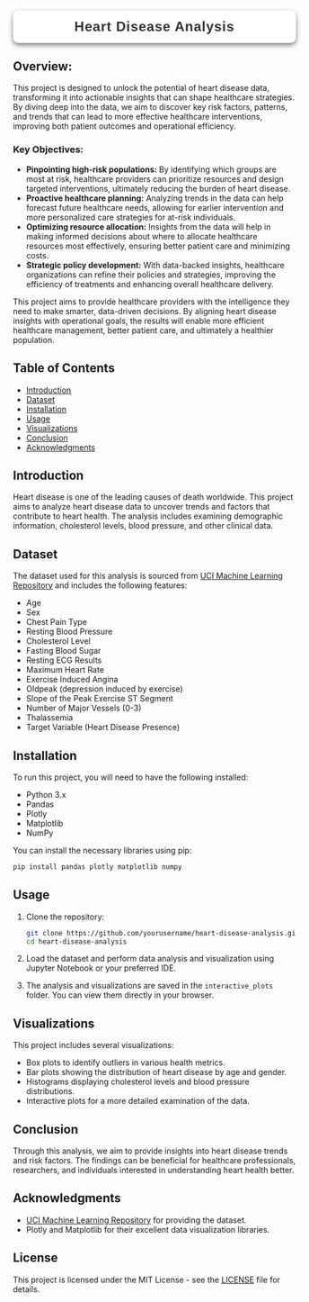 <h1 style="font-family: 'Poppins', sans-serif; font-weight: 700; color: #1c1c1c; background: white; padding: 15px; border-radius: 10px; text-align: center; box-shadow: 0 4px 8px rgba(0, 0, 0, 0.5); letter-spacing: 1px; text-transform: capitalize; font-size: 1.5rem;">
<span style="color: #333333;">Heart disease analysis</span>
</h1>



## Overview:
This project is designed to unlock the potential of heart disease data, transforming it into actionable insights that can shape healthcare strategies. By diving deep into the data, we aim to discover key risk factors, patterns, and trends that can lead to more effective healthcare interventions, improving both patient outcomes and operational efficiency.

### Key Objectives:

- **Pinpointing high-risk populations:** By identifying which groups are most at risk, healthcare providers can prioritize resources and design targeted interventions, ultimately reducing the burden of heart disease.
- **Proactive healthcare planning:** Analyzing trends in the data can help forecast future healthcare needs, allowing for earlier intervention and more personalized care strategies for at-risk individuals.
- **Optimizing resource allocation:** Insights from the data will help in making informed decisions about where to allocate healthcare resources most effectively, ensuring better patient care and minimizing costs.
- **Strategic policy development:** With data-backed insights, healthcare organizations can refine their policies and strategies, improving the efficiency of treatments and enhancing overall healthcare delivery.

This project aims to provide healthcare providers with the intelligence they need to make smarter, data-driven decisions. By aligning heart disease insights with operational goals, the results will enable more efficient healthcare management, better patient care, and ultimately a healthier population.
## Table of Contents
- [Introduction](#introduction)
- [Dataset](#dataset)
- [Installation](#installation)
- [Usage](#usage)
- [Visualizations](#visualizations)
- [Conclusion](#conclusion)
- [Acknowledgments](#acknowledgments)

## Introduction
Heart disease is one of the leading causes of death worldwide. This project aims to analyze heart disease data to uncover trends and factors that contribute to heart health. The analysis includes examining demographic information, cholesterol levels, blood pressure, and other clinical data.

## Dataset
The dataset used for this analysis is sourced from [UCI Machine Learning Repository](https://archive.ics.uci.edu/ml/datasets/Heart+Disease) and includes the following features:
- Age
- Sex
- Chest Pain Type
- Resting Blood Pressure
- Cholesterol Level
- Fasting Blood Sugar
- Resting ECG Results
- Maximum Heart Rate
- Exercise Induced Angina
- Oldpeak (depression induced by exercise)
- Slope of the Peak Exercise ST Segment
- Number of Major Vessels (0-3)
- Thalassemia
- Target Variable (Heart Disease Presence)

## Installation
To run this project, you will need to have the following installed:
- Python 3.x
- Pandas
- Plotly
- Matplotlib
- NumPy

You can install the necessary libraries using pip:
```bash
pip install pandas plotly matplotlib numpy
```

## Usage
1. Clone the repository:
   ```bash
   git clone https://github.com/yourusername/heart-disease-analysis.git
   cd heart-disease-analysis
   ```

2. Load the dataset and perform data analysis and visualization using Jupyter Notebook or your preferred IDE.

3. The analysis and visualizations are saved in the `interactive_plots` folder. You can view them directly in your browser.

## Visualizations
This project includes several visualizations:
- Box plots to identify outliers in various health metrics.
- Bar plots showing the distribution of heart disease by age and gender.
- Histograms displaying cholesterol levels and blood pressure distributions.
- Interactive plots for a more detailed examination of the data.

## Conclusion
Through this analysis, we aim to provide insights into heart disease trends and risk factors. The findings can be beneficial for healthcare professionals, researchers, and individuals interested in understanding heart health better.

## Acknowledgments
- [UCI Machine Learning Repository](https://archive.ics.uci.edu/ml/datasets/Heart+Disease) for providing the dataset.
- Plotly and Matplotlib for their excellent data visualization libraries.

## License
This project is licensed under the MIT License - see the [LICENSE](LICENSE) file for details.
